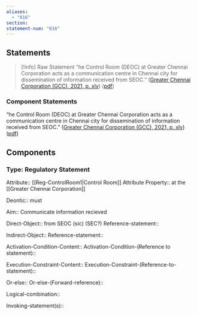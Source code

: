 ```yaml
---
aliases:
  - "016"
section: 
statement-num: "016"
---
```

## Statements
> [!info] Raw Statement
> “he Control Room (DEOC) at Greater Chennai Corporation acts as a communication centre in Chennai city for dissemination of information received from SEOC.” ([Greater Chennai Corporation (GCC), 2021, p. xlv](zotero://select/library/items/AZZSXLC8)) ([pdf](zotero://open-pdf/library/items/ZWDYK52D?page=45&annotation=F8K2WXB5)) 
> 

### Component Statements
“he Control Room (DEOC) at Greater Chennai Corporation acts as a communication centre in Chennai city for dissemination of information received from SEOC.” ([Greater Chennai Corporation (GCC), 2021, p. xlv](zotero://select/library/items/AZZSXLC8)) ([pdf](zotero://open-pdf/library/items/ZWDYK52D?page=45&annotation=F8K2WXB5)) 
## Components
### Type: Regulatory Statement
Attribute:: [[Reg-ControlRoom1|Control Room]] 
	Attribute Property:: at the [[Greater Chennai Corporation]]

Deontic:: must

Aim:: Communicate information recieved

Direct-Object:: from SEOC (sic) (SEC?)
	Reference-statement::

Indirect-Object::
	Reference-statement::

Activation-Condition-Content::
	Activation-Condition-(Reference to statement)::

Execution-Constraint-Content::
	Execution-Constraint-(Reference-to-statement)::

Or-else::
	Or-else-(Forward-reference)::

Logical-combination::

Invoking-statement(s)::